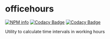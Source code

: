# officehours 

[![NPM info](https://travis-ci.org/Funk66/officehours.svg?branch=master)](https://travis-ci.org/Funk66/officehours.svg?branch=master)
[![Codacy Badge](https://api.codacy.com/project/badge/Grade/ce673e64dfc64ee682bb139d9166cfd4)](https://www.codacy.com/app/Funk66/officehours?utm_source=github.com&amp;utm_medium=referral&amp;utm_content=Funk66/officehours&amp;utm_campaign=Badge_Grade)
[![Codacy Badge](https://api.codacy.com/project/badge/Coverage/ce673e64dfc64ee682bb139d9166cfd4)](https://www.codacy.com/app/Funk66/officehours?utm_source=github.com&utm_medium=referral&utm_content=Funk66/officehours&utm_campaign=Badge_Coverage)

Utility to calculate time intervals in working hours

